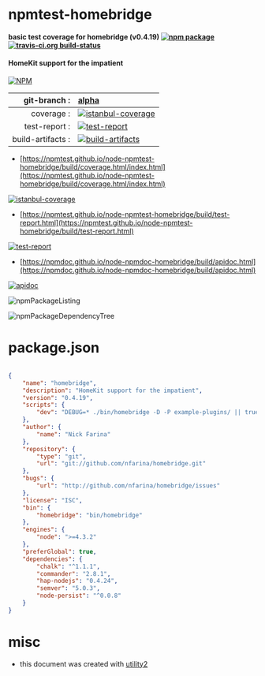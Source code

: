 # npmtest-homebridge

#### basic test coverage for  homebridge (v0.4.19)  [![npm package](https://img.shields.io/npm/v/npmtest-homebridge.svg?style=flat-square)](https://www.npmjs.org/package/npmtest-homebridge) [![travis-ci.org build-status](https://api.travis-ci.org/npmtest/node-npmtest-homebridge.svg)](https://travis-ci.org/npmtest/node-npmtest-homebridge)

#### HomeKit support for the impatient

[![NPM](https://nodei.co/npm/homebridge.png?downloads=true&downloadRank=true&stars=true)](https://www.npmjs.com/package/homebridge)

| git-branch : | [alpha](https://github.com/npmtest/node-npmtest-homebridge/tree/alpha)|
|--:|:--|
| coverage : | [![istanbul-coverage](https://npmtest.github.io/node-npmtest-homebridge/build/coverage.badge.svg)](https://npmtest.github.io/node-npmtest-homebridge/build/coverage.html/index.html)|
| test-report : | [![test-report](https://npmtest.github.io/node-npmtest-homebridge/build/test-report.badge.svg)](https://npmtest.github.io/node-npmtest-homebridge/build/test-report.html)|
| build-artifacts : | [![build-artifacts](https://npmtest.github.io/node-npmtest-homebridge/glyphicons_144_folder_open.png)](https://github.com/npmtest/node-npmtest-homebridge/tree/gh-pages/build)|

- [https://npmtest.github.io/node-npmtest-homebridge/build/coverage.html/index.html](https://npmtest.github.io/node-npmtest-homebridge/build/coverage.html/index.html)

[![istanbul-coverage](https://npmtest.github.io/node-npmtest-homebridge/build/screenCapture.buildCi.browser.%252Ftmp%252Fbuild%252Fcoverage.lib.html.png)](https://npmtest.github.io/node-npmtest-homebridge/build/coverage.html/index.html)

- [https://npmtest.github.io/node-npmtest-homebridge/build/test-report.html](https://npmtest.github.io/node-npmtest-homebridge/build/test-report.html)

[![test-report](https://npmtest.github.io/node-npmtest-homebridge/build/screenCapture.buildCi.browser.%252Ftmp%252Fbuild%252Ftest-report.html.png)](https://npmtest.github.io/node-npmtest-homebridge/build/test-report.html)

- [https://npmdoc.github.io/node-npmdoc-homebridge/build/apidoc.html](https://npmdoc.github.io/node-npmdoc-homebridge/build/apidoc.html)

[![apidoc](https://npmdoc.github.io/node-npmdoc-homebridge/build/screenCapture.buildCi.browser.%252Ftmp%252Fbuild%252Fapidoc.html.png)](https://npmdoc.github.io/node-npmdoc-homebridge/build/apidoc.html)

![npmPackageListing](https://npmtest.github.io/node-npmtest-homebridge/build/screenCapture.npmPackageListing.svg)

![npmPackageDependencyTree](https://npmtest.github.io/node-npmtest-homebridge/build/screenCapture.npmPackageDependencyTree.svg)



# package.json

```json

{
    "name": "homebridge",
    "description": "HomeKit support for the impatient",
    "version": "0.4.19",
    "scripts": {
        "dev": "DEBUG=* ./bin/homebridge -D -P example-plugins/ || true"
    },
    "author": {
        "name": "Nick Farina"
    },
    "repository": {
        "type": "git",
        "url": "git://github.com/nfarina/homebridge.git"
    },
    "bugs": {
        "url": "http://github.com/nfarina/homebridge/issues"
    },
    "license": "ISC",
    "bin": {
        "homebridge": "bin/homebridge"
    },
    "engines": {
        "node": ">=4.3.2"
    },
    "preferGlobal": true,
    "dependencies": {
        "chalk": "^1.1.1",
        "commander": "2.8.1",
        "hap-nodejs": "0.4.24",
        "semver": "5.0.3",
        "node-persist": "^0.0.8"
    }
}
```



# misc
- this document was created with [utility2](https://github.com/kaizhu256/node-utility2)
